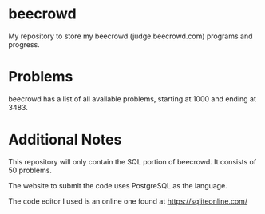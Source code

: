 # beecrowd
My repository to store my beecrowd (judge.beecrowd.com) programs and progress.

# Problems
beecrowd has a list of all available problems, starting at 1000 and ending at 3483.

# Additional Notes
This repository will only contain the SQL portion of beecrowd. It consists of 50 problems.

The website to submit the code uses PostgreSQL as the language.

The code editor I used is an online one found at https://sqliteonline.com/
